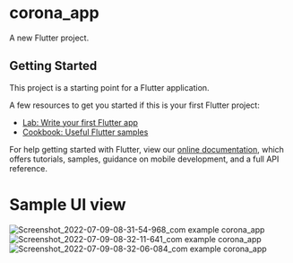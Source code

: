 # corona_app

A new Flutter project.

## Getting Started

This project is a starting point for a Flutter application.

A few resources to get you started if this is your first Flutter project:

- [Lab: Write your first Flutter app](https://flutter.dev/docs/get-started/codelab)
- [Cookbook: Useful Flutter samples](https://flutter.dev/docs/cookbook)

For help getting started with Flutter, view our
[online documentation](https://flutter.dev/docs), which offers tutorials,
samples, guidance on mobile development, and a full API reference.
# Sample  UI view
![Screenshot_2022-07-09-08-31-54-968_com example corona_app](https://user-images.githubusercontent.com/38313094/178088823-e1d12df4-a414-4243-acd9-0731fd61352b.jpg)
![Screenshot_2022-07-09-08-32-11-641_com example corona_app](https://user-images.githubusercontent.com/38313094/178088824-fe13568f-264c-49cd-ba75-48833a050b90.jpg)
![Screenshot_2022-07-09-08-32-06-084_com example corona_app](https://user-images.githubusercontent.com/38313094/178088825-5b570abe-8ac0-4dc7-9ed2-a9d8e105d4ab.jpg)

